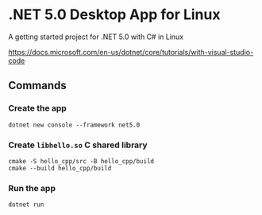 # .NET 5.0 Desktop App for Linux

A getting started project for .NET 5.0 with C# in Linux

https://docs.microsoft.com/en-us/dotnet/core/tutorials/with-visual-studio-code

## Commands

### Create the app

```console
dotnet new console --framework net5.0
```

### Create `libhello.so` C shared library

```console
cmake -S hello_cpp/src -B hello_cpp/build
cmake --build hello_cpp/build
```

### Run the app

```console
dotnet run
```